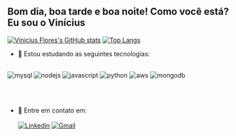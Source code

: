 ## Bom dia, boa tarde e boa noite! Como você está? Eu sou o Vinícius

[![Vinícius Flores's GitHub stats](https://github-readme-stats.vercel.app/api?username=viniflores7)](https://github.com/anuraghazra/github-readme-stats)
[![Top Langs](https://github-readme-stats.vercel.app/api/top-langs/?username=viniflores7)](https://github.com/anuraghazra/github-readme-stats)

- 🌱 Estou estudando as seguintes tecnologias:
<br></br>

<div>
      <img alt='mysql' src='https://img.shields.io/badge/MySQL-005C84?style=for-the-badge&logo=mysql&logoColor=white' />
      <img alt='nodejs' src='https://img.shields.io/badge/Node.js-43853D?style=for-the-badge&logo=node.js&logoColor=white' />
      <img alt='javascript' src='https://img.shields.io/badge/JavaScript-323330?style=for-the-badge&logo=javascript&logoColor=F7DF1E' />
      <img alt='python' src='https://img.shields.io/badge/Python-14354C?style=for-the-badge&logo=python&logoColor=white' />
      <img alt='aws' src='https://img.shields.io/badge/Amazon_AWS-232F3E?style=for-the-badge&logo=amazon-aws&logoColor=white' />
      <img alt='mongodb' src='https://img.shields.io/badge/MongoDB-4EA94B?style=for-the-badge&logo=mongodb&logoColor=white' />
</div>

<br></br>
- 💬 Entre em contato em:
<br></br>
    [![Linkedin](https://img.shields.io/badge/LinkedIn-0077B5?style=for-the-badge&logo=linkedin&logoColor=white)](https://www.linkedin.com/in/vin%C3%ADcius-flores-ribeiro-844492268/?originalSubdomain=br)
    [![Gmail](https://img.shields.io/badge/Gmail-D14836?style=for-the-badge&logo=gmail&logoColor=white)](https://mail.google.com/mail/u/0/?to=inbox@example.com&bcc=viniciusfribeiro1207@gmail.com&subject=Hey#inbox?compose=new)
  

